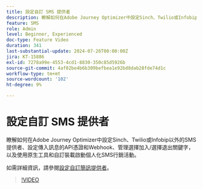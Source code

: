 ```yaml
---
title: 設定自訂 SMS 提供者
description: 瞭解如何在Adobe Journey Optimizer中設定Sinch、Twilio或Infobip以外的SMS提供者、設定傳入訊息的API憑證和Webhook、管理選擇加入/選擇退出關鍵字，以及使用原生工具和自訂裝載啟動個人化SMS行銷活動。
feature: SMS
role: Admin
level: Beginner, Experienced
doc-type: Feature Video
duration: 341
last-substantial-update: 2024-07-26T00:00:00Z
jira: KT-15886
exl-id: 7278a99e-4553-4cd1-8830-350c85d5926b
source-git-commit: 4af02be4b6b309befbea1e92bd8dab28fde74d1c
workflow-type: tm+mt
source-wordcount: '102'
ht-degree: 9%

---
```


# 設定自訂 SMS 提供者

瞭解如何在Adobe Journey Optimizer中設定Sinch、Twilio或Infobip以外的SMS提供者、設定傳入訊息的API憑證和Webhook、管理選擇加入/選擇退出關鍵字，以及使用原生工具和自訂裝載啟動個人化SMS行銷活動。

如需詳細資訊，請參閱[設定自訂簡訊提供者](https://experienceleague.adobe.com/zh-hant/docs/journey-optimizer/using/channels/sms/configure-sms/sms-configuration-custom)。

>[!VIDEO](https://video.tv.adobe.com/v/3443617/?learn=on&enablevpops&captions=chi_hant)
